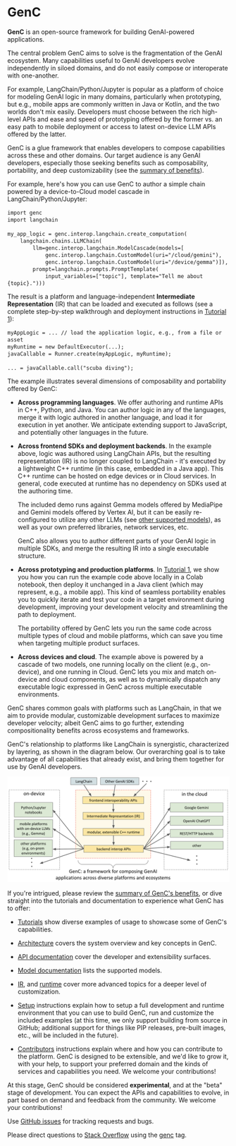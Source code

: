 # GenC

**GenC** is an open-source framework for building GenAI-powered applications.

The central problem GenC aims to solve is the fragmentation of the GenAI
ecosystem. Many capabilities useful to GenAI developers evolve independently in
siloed domains, and do not easily compose or interoperate with one-another.

For example, LangChain/Python/Jupyter is popular as a platform of choice for
modeling GenAI logic in many domains, particularly when prototyping, but e.g.,
mobile apps are commonly written in Java or Kotlin, and the two worlds don't
mix easily. Developers must choose between the rich high-level APIs and ease
and speed of prototyping offered by the former vs. an easy path to mobile
deployment or access to latest on-device LLM APIs offered by the latter.

GenC is a glue framework that enables developers to compose capabilities across
these and other domains. Our target audience is any GenAI developers,
especially those seeking benefits such as composability, portability, and deep
customizability (see the [summary of benefits](genc/docs/benefits.md)).

For example, here's how you can use GenC to author a simple chain powered by a
device-to-Cloud model cascade in LangChain/Python/Jupyter:

```
import genc
import langchain

my_app_logic = genc.interop.langchain.create_computation(
    langchain.chains.LLMChain(
        llm=genc.interop.langchain.ModelCascade(models=[
            genc.interop.langchain.CustomModel(uri="/cloud/gemini"),
            genc.interop.langchain.CustomModel(uri="/device/gemma")]),
        prompt=langchain.prompts.PromptTemplate(
            input_variables=["topic"], template="Tell me about {topic}.")))
```

The result is a platform and language-independent
**Intermediate Representation** (IR) that can be loaded and executed as follows
(see a complete step-by-step walkthrough and deployment instructions in
[Tutorial 1](genc/docs/tutorials/tutorial_1_simple_cascade.ipynb)):

```
myAppLogic = ... // load the application logic, e.g., from a file or asset
myRuntime = new DefaultExecutor(...);
javaCallable = Runner.create(myAppLogic, myRuntime);

... = javaCallable.call("scuba diving");
```

The example illustrates several dimensions of composability and portability
offered by GenC:

*   **Across programming languages**. We offer authoring and runtime APIs in
    C++, Python, and Java. You can author logic in any of the languages, merge
    it with logic authored in another language, and load it for execution in
    yet another. We anticipate extending support to JavaScript, and potentially
    other languages in the future.

*   **Across frontend SDKs and deployment backends**. In the example above,
    logic was authored using LangChain APIs, but the resulting representation
    (IR) is no longer coupled to LangChain - it's executed by a lightweight C++
    runtime (in this case, embedded in a Java app). This C++ runtime
    can be hosted on edge devices or in Cloud services. In general, code
    executed at runtime has no dependency on SDKs used at the authoring time.

    The included demo runs against Gemma models offered by MediaPipe and Gemini
    models offered by Vertex AI, but it can be easily re-configured to utilize
    any other LLMs (see [other supported models](genc/docs/models.md)),
    as well as your own preferred libraries, network services, etc.

    GenC also allows you to author different parts of your GenAI logic in
    multiple SDKs, and merge the resulting IR into a single executable
    structure.

*   **Across prototyping and production platforms**. In
    [Tutorial 1](genc/docs/tutorials/tutorial_1_simple_cascade.ipynb), we show you
    how you can run the example code above locally in a Colab notebook, then
    deploy it unchanged in a Java client (which may represent, e.g., a mobile
    app). This kind of seamless portability enables you to quickly iterate
    and test your code in a target environment during development, improving
    your development velocity and streamlining the path to deployment.

    The portability offered by GenC lets you run the same code across multiple
    types of cloud and mobile platforms, which can save you time when targeting
    multiple product surfaces.

*   **Across devices and cloud**. The example above is powered by a cascade
    of two models, one running locally on the client (e.g., on-device), and one
    running in Cloud. GenC lets you mix and match on-device and cloud
    components, as well as to dynamically dispatch any executable logic
    expressed in GenC across multiple executable environments.

GenC shares common goals with platforms such as LangChain, in that we aim to
provide modular, customizable development surfaces to maximize developer
velocity; albeit GenC aims to go further, extending compositionality benefits
across ecosystems and frameworks.

GenC's relationship to platforms like LangChain is synergistic, characterized
by layering, as shown in the diagram below. Our overarching goal is to take
advantage of all capabilities that already exist, and bring them together for
use by GenAI developers.

![GenC Diagram](genc_diagram.png)

If you're intrigued, please review the
[summary of GenC's benefits](genc/docs/benefits.md), or dive straight into the
tutorials and documentation to experience what GenC has to offer:

*   [Tutorials](genc/docs/tutorials/README.md) show diverse
    examples of usage to showcase some of GenC's capabilities.

*   [Architecture](genc/docs/architecture.md) covers the system overview and key
    concepts in GenC.

*   [API documentation](genc/docs/api.md) cover the developer
    and extensibility surfaces.

*   [Model documentation](genc/docs/models.md) lists the supported models.

*   [IR](genc/docs/ir.md), and [runtime](genc/docs/runtime.md) cover more advanced
    topics for a deeper level of customization.

*   [Setup](SETUP.md) instructions explain how to setup a full development
    and runtime environment that you can use to build GenC, run and customize
    the included examples (at this time, we only support building from source
    in GitHub; additional support for things like PIP releases, pre-built
    images, etc., will be included in the future).

*   [Contributors](CONTRIBUTING.md) instructions explain where and how you can
    contribute to the platform. GenC is designed to be extensible, and we'd
    like to grow it, with your help, to support your preferred domain and the
    kinds of services and capabilities you need. We welcome your contributions!

At this stage, GenC should be considered **experimental**, and at the "beta"
stage of development. You can expect the APIs and capabilities to evolve, in
part based on demand and feedback from the community.
We welcome your contributions!

Use [GitHub issues](https://github.com/google/genc/issues) for
tracking requests and bugs.

Please direct questions to [Stack Overflow](https://stackoverflow.com) using the
[genc](https://stackoverflow.com/questions/tagged/genc) tag.
